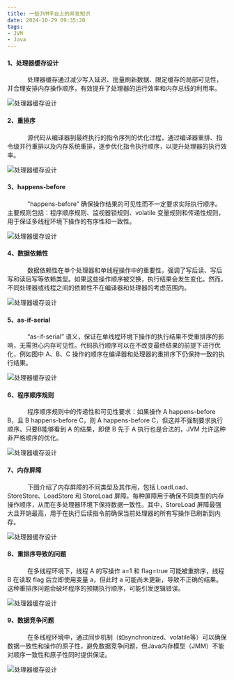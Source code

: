 ```yaml
---
title: 一些JVM平台上的并发知识
date: 2024-10-29 09:35:20
tags:
- JVM
- Java
---
```


#### __1、处理器缓存设计__

&ensp;&ensp;&ensp;&ensp;&ensp;&ensp; 处理器缓存通过减少写入延迟、批量刷新数据、限定缓存的局部可见性，并合理安排内存操作顺序，有效提升了处理器的运行效率和内存总线的利用率。

![处理器缓存设计](/pic/笔记/一些JVM平台上的知识点/1.png)

#### __2、重排序__

&ensp;&ensp;&ensp;&ensp;&ensp;&ensp; 源代码从编译器到最终执行的指令序列的优化过程，通过编译器重排、指令级并行重排以及内存系统重排，逐步优化指令执行顺序，以提升处理器的执行效率。

![处理器缓存设计](/pic/笔记/一些JVM平台上的知识点/2.png)

#### __3、happens-before__

&ensp;&ensp;&ensp;&ensp;&ensp;&ensp; "happens-before" 确保操作结果的可见性而不一定要求实际执行顺序。主要规则包括：程序顺序规则、监视器锁规则、volatile 变量规则和传递性规则，用于保证多线程环境下操作的有序性和一致性。

![处理器缓存设计](/pic/笔记/一些JVM平台上的知识点/3.png)

#### __4、数据依赖性__

&ensp;&ensp;&ensp;&ensp;&ensp;&ensp; 数据依赖性在单个处理器和单线程操作中的重要性，强调了写后读、写后写和读后写等依赖类型。如果这些操作顺序被交换，执行结果会发生变化。然而，不同处理器或线程之间的依赖性不在编译器和处理器的考虑范围内。

![处理器缓存设计](/pic/笔记/一些JVM平台上的知识点/4.png)

#### __5、as-if-serial__

&ensp;&ensp;&ensp;&ensp;&ensp;&ensp; “as-if-serial” 语义，保证在单线程环境下操作的执行结果不受重排序的影响，无需担心内存可见性。代码执行顺序可以在不改变最终结果的前提下进行优化，例如图中 A、B、C 操作的顺序在编译器和处理器的重排序下仍保持一致的执行结果。

![处理器缓存设计](/pic/笔记/一些JVM平台上的知识点/5.png)

#### __6、程序顺序规则__

&ensp;&ensp;&ensp;&ensp;&ensp;&ensp; 程序顺序规则中的传递性和可见性要求：如果操作 A happens-before B，且 B happens-before C，则 A happens-before C，但这并不强制要求执行顺序。只要B能够看到 A 的结果，即使 B 先于 A 执行也是合法的，JVM 允许这种非严格顺序的优化。

![处理器缓存设计](/pic/笔记/一些JVM平台上的知识点/6.png)

#### __7、内存屏障__

&ensp;&ensp;&ensp;&ensp;&ensp;&ensp; 下图介绍了内存屏障的不同类型及其作用，包括 LoadLoad、StoreStore、LoadStore 和 StoreLoad 屏障。每种屏障用于确保不同类型的内存操作顺序，从而在多处理器环境下保持数据一致性。其中，StoreLoad 屏障最强大且开销最高，用于在执行后续指令前确保当前处理器的所有写操作已刷新到内存。

![处理器缓存设计](/pic/笔记/一些JVM平台上的知识点/7.png)

#### __8、重排序导致的问题__

&ensp;&ensp;&ensp;&ensp;&ensp;&ensp; 在多线程环境下，线程 A 的写操作 a=1 和 flag=true 可能被重排序，线程 B 在读取 flag 后立即使用变量 a，但此时 a 可能尚未更新，导致不正确的结果。这种重排序问题会破坏程序的预期执行顺序，可能引发逻辑错误。

![处理器缓存设计](/pic/笔记/一些JVM平台上的知识点/8.png)

#### __9、数据竞争问题__

&ensp;&ensp;&ensp;&ensp;&ensp;&ensp; 在多线程环境中，通过同步机制（如synchronized、volatile等）可以确保数据一致性和操作的原子性，避免数据竞争问题，但Java内存模型（JMM）不能对顺序一致性和原子性同时提供保证。

![处理器缓存设计](/pic/笔记/一些JVM平台上的知识点/9.png)
